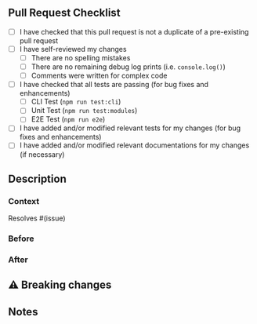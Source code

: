 <!-- Please provide a descriptive title for your pull request -->

## Pull Request Checklist
- [ ] I have checked that this pull request is not a duplicate of a pre-existing pull request
- [ ] I have self-reviewed my changes
  - [ ] There are no spelling mistakes
  - [ ] There are no remaining debug log prints (i.e. `console.log()`)
  - [ ] Comments were written for complex code
- [ ] I have checked that all tests are passing (for bug fixes and enhancements)
  - [ ] CLI Test (`npm run test:cli`)
  - [ ] Unit Test (`npm run test:modules`)
  - [ ] E2E Test (`npm run e2e`)
- [ ] I have added and/or modified relevant tests for my changes (for bug fixes and enhancements)
- [ ] I have added and/or modified relevant documentations for my changes (if necessary)

## Description

### Context
<!--
You can link a pull request to an issue by using a supported keyword. (e.g. `resolve` `fix`)

Reference: https://docs.github.com/en/issues/tracking-your-work-with-issues/linking-a-pull-request-to-an-issue#linking-a-pull-request-to-an-issue-using-a-keyword
-->
Resolves #(issue)

<!-- Explain the purpose of the pull request and any reason behind the changes you made. -->

### Before

<!-- 
Write a description of what the behaviour was before your change.
Include screenshots, if available.
-->

### After

<!--
Write a description of what the new behaviour is after your change
Include screenshots, if available.
-->

## :warning: Breaking changes

<!-- 
If other users/developers need to make necessary changes, write the information here.
If none, write N/A.
-->

## Notes

<!-- Feel free to write any other relevant or potentially useful information here. -->
